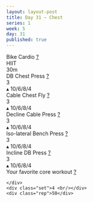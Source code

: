 ```yaml
---
layout: layout-post
title: Day 31 — Chest
series: 1
week: 5
day: 31
published: true
---
```


<div class="ex_list">

  <div class="ex">
    <div class="name">
      Bike Cardio
      <a href="https://www.youtube.com/watch?v=WRylMkvahjM" target="_blank">?</a>
    </div>
    <div class="set">HIIT </div>
    <div class="rep">30m</div>
  </div>

  <div class="ex">
    <div class="name">
      DB Chest Press
      <a href="https://www.youtube.com/watch?v=SHsUIZiNdeY" target="_blank">?</a>
    </div>
    <div class="set">3 <br/></div>
    <div class="rep">▴ 10/6/8/4</div>
  </div>

  <div class="ex">
    <div class="name">
      Cable Chest Fly
      <a href="https://www.youtube.com/watch?v=Iwe6AmxVf7o" target="_blank">?</a>
    </div>
    <div class="set">3 <br/></div>
    <div class="rep">▴ 10/6/8/4</div>
  </div>

  <div class="ex">
    <div class="name">
      Decline Cable Press
      <a href="https://www.youtube.com/watch?v=TR4FdOs_7PY" target="_blank">?</a>
    </div>
    <div class="set">3 <br/></div>
    <div class="rep">▴ 10/6/8/4</div>
  </div>

  <div class="ex">
    <div class="name">
      Iso-lateral Bench Press
      <a href="https://www.youtube.com/watch?v=0V1hQyizhOQ" target="_blank">?</a>
    </div>
    <div class="set">3 <br/></div>
    <div class="rep">▴ 10/6/8/4</div>
  </div>

  <div class="ex">
    <div class="name">
      Incline DB Press
      <a href="https://www.youtube.com/watch?v=2668NKYmls4" target="_blank">?</a>
    </div>
    <div class="set">3 <br/></div>
    <div class="rep">▴ 10/6/8/4</div>
  </div>

  <div class="ex">
    <div class="name">
      Your favorite core workout
      <a href="https://www.youtube.com/watch?v=dJlFmxiL11s" target="_blank">?</a>

    </div>
    <div class="set">4 <br/></div>
    <div class="rep">50</div>
  </div>


</div>



